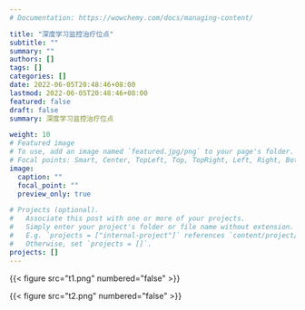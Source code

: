 ```yaml
---
# Documentation: https://wowchemy.com/docs/managing-content/

title: "深度学习监控治疗位点"
subtitle: ""
summary: ""
authors: []
tags: []
categories: []
date: 2022-06-05T20:48:46+08:00
lastmod: 2022-06-05T20:48:46+08:00
featured: false
draft: false
summary: 深度学习监控治疗位点

weight: 10
# Featured image
# To use, add an image named `featured.jpg/png` to your page's folder.
# Focal points: Smart, Center, TopLeft, Top, TopRight, Left, Right, BottomLeft, Bottom, BottomRight.
image:
  caption: ""
  focal_point: ""
  preview_only: true

# Projects (optional).
#   Associate this post with one or more of your projects.
#   Simply enter your project's folder or file name without extension.
#   E.g. `projects = ["internal-project"]` references `content/project/deep-learning/index.md`.
#   Otherwise, set `projects = []`.
projects: []
---
```

{{< figure src="t1.png"   numbered="false" >}}

{{< figure src="t2.png"  numbered="false" >}}